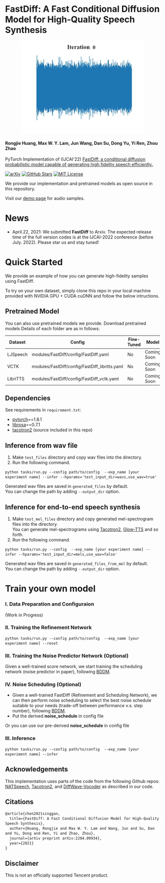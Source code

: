 # FastDiff: A Fast Conditional Diffusion Model for High-Quality Speech Synthesis

<div align=center> <img src="assets/Demo.gif" alt="drawing" style="width:400px; "/> </div>


#### Rongjie Huang, Max W. Y. Lam, Jun Wang, Dan Su, Dong Yu, Yi Ren, Zhou Zhao

PyTorch Implementation of (IJCAI'22) [FastDiff: a conditional diffusion probabilistic model capable of generating high fidelity speech efficiently.](https://arxiv.org/abs/2204.09934).

[![arXiv](https://img.shields.io/badge/arXiv-Paper-<COLOR>.svg)](https://arxiv.org/abs/2204.09934)
[![GitHub Stars](https://img.shields.io/github/stars/Rongjiehuang/FastDiff?style=social)](https://github.com/Rongjiehuang/FastDiff)
<a href="https://github.com/pytorch/fairseq/blob/main/LICENSE"><img alt="MIT License" src="https://img.shields.io/badge/license-MIT-blue.svg" /></a>

We provide our implementation and pretrained models as open source in this repository.

Visit our [demo page](https://fastdiff.github.io/) for audio samples.

# News
- April.22, 2021: We submitted **FastDiff** to Arxiv. The expected release time of the full version codes is at the IJCAI-2022 conference (before July. 2022). Please star us and stay tuned! 

# Quick Started
We provide an example of how you can generate high-fidelity samples using FastDiff.

To try on your own dataset, simply clone this repo in your local machine provided with NVIDIA GPU + CUDA cuDNN and follow the below intructions.

## Pretrained Model

You can also use pretrained models we provide.
Download pretrained models
Details of each folder are as in follows:

| Dataset  | Config                                         | Fine-Tuned | Model          | 
|----------|------------------------------------------------|------------|----------------|
| LJSpeech | modules/FastDiff/config/FastDiff.yaml          | No         | Coming  Soon   |
| VCTK     | modules/FastDiff/config/FastDiff_libritts.yaml | No         | Coming  Soon   |
| LibriTTS | modules/FastDiff/config/FastDiff_vctk.yaml     |  No        | Coming  Soon   |

## Dependencies
See requirements in `requirement.txt`:
- [pytorch](https://github.com/pytorch/pytorch)==1.8.1
- [librosa](https://github.com/librosa/librosa)==0.7.1
- [tacotron2](https://github.com/NVIDIA/tacotron2) (source included in this repo)

## Inference from wav file
1. Make `test_files` directory and copy wav files into the directory.
2. Run the following command.
```
python tasks/run.py --config path/to/config  --exp_name [your experiment name] --infer --hparams='test_input_dir=wavs,use_wav=true'
```

Generated wav files are saved in `generated_files` by default.<br>
You can change the path by adding `--output_dir` option.


## Inference for end-to-end speech synthesis
1. Make `test_mel_files` directory and copy generated mel-spectrogram files into the directory.<br>
You can generate mel-spectrograms using [Tacotron2](https://github.com/NVIDIA/tacotron2), 
[Glow-TTS](https://github.com/jaywalnut310/glow-tts) and so forth.
2. Run the following command.
```
python tasks/run.py --config  --exp_name [your experiment name] --infer --hparams='test_input_dir=mels,use_wav=false'
```
Generated wav files are saved in `generated_files_from_mel` by default.<br>
You can change the path by adding `--output_dir` option.


# Train your own model

### I. Data Preparation and Configuraion ## 
(Work in Progress)


### II. Training the Refinement Network
```
python tasks/run.py --config path/to/config  --exp_name [your experiment name] --reset
```

### III. Training the Noise Predictor Network (Optional)
Given a well-trained score network, we start training the scheduling network (noise predictor in paper), following [BDDM](https://github.com/tencent-ailab/bddm).

### IV. Noise Scheduling (Optional)
- Given a well-trained FastDiff (Refinement and Scheduling Network), we can then perform noise scheduling to select the best noise schedule suitable to your needs (trade-off between performance v.s. step number), following [BDDM](https://github.com/tencent-ailab/bddm). 
- Put the derived **noise_schedule** in config file

Or you can use our pre-derived **noise_schedule** in config file

### III. Inference

```
python tasks/run.py --config path/to/config  --exp_name [your experiment name] --infer
```


## Acknowledgements
This implementation uses parts of the code from the following Github repos:
[NATSpeech](https://github.com/NATSpeech/NATSpeech),
[Tacotron2](https://github.com/NVIDIA/tacotron2), and
[DiffWave-Vocoder](https://github.com/philsyn/DiffWave-Vocoder)
as described in our code.

## Citations ##

```
@article{chen2021singgan,
  title={FastDiff: A Fast Conditional Diffusion Model for High-Quality Speech Synthesis},
  author={Huang, Rongjie and Max W. Y. Lam and Wang, Jun and Su, Dan and Yu, Dong and Ren, Yi and Zhao, Zhou},
  journal={arXiv preprint arXiv:2204.09934},
  year={2021}
}
```

## Disclaimer ##
This is not an officially supported Tencent product.
